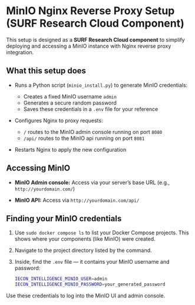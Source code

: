 # MinIO Nginx Reverse Proxy Setup (SURF Research Cloud Component)

This setup is designed as a **SURF Research Cloud component** to simplify deploying and accessing a MinIO instance with Nginx reverse proxy integration.

## What this setup does

* Runs a Python script (`minio_install.py`) to generate MinIO credentials:

  * Creates a fixed MinIO username `admin`
  * Generates a secure random password
  * Saves these credentials in a `.env` file for your reference

* Configures Nginx to proxy requests:

  * `/` routes to the MinIO admin console running on port `8080`
  * `/api/` routes to the MinIO api running on port `8081`

* Restarts Nginx to apply the new configuration

## Accessing MinIO

* **MinIO Admin console:**
  Access via your server’s base URL (e.g., `http://yourdomain.com/`)

* **MinIO API:**
  Access via `http://yourdomain.com/api/`


## Finding your MinIO credentials

1. Use `sudo docker compose ls` to list your Docker Compose projects.
   This shows where your components (like MinIO) were created.

2. Navigate to the project directory listed by the command.

3. Inside, find the `.env` file — it contains your MinIO username and password:

   ```bash
   IECON_INTELLIGENCE_MINIO_USER=admin
   IECON_INTELLIGENCE_MINIO_PASSWORD=your_generated_password
   ```

Use these credentials to log into the MinIO UI and admin console.
